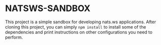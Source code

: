 # NATSWS-SANDBOX

This project is a simple sandbox for developing nats.ws applications.
After cloning this project, you can simply `npm install` to install
some of the dependencies and print instructions on other configurations
you need to perform.



